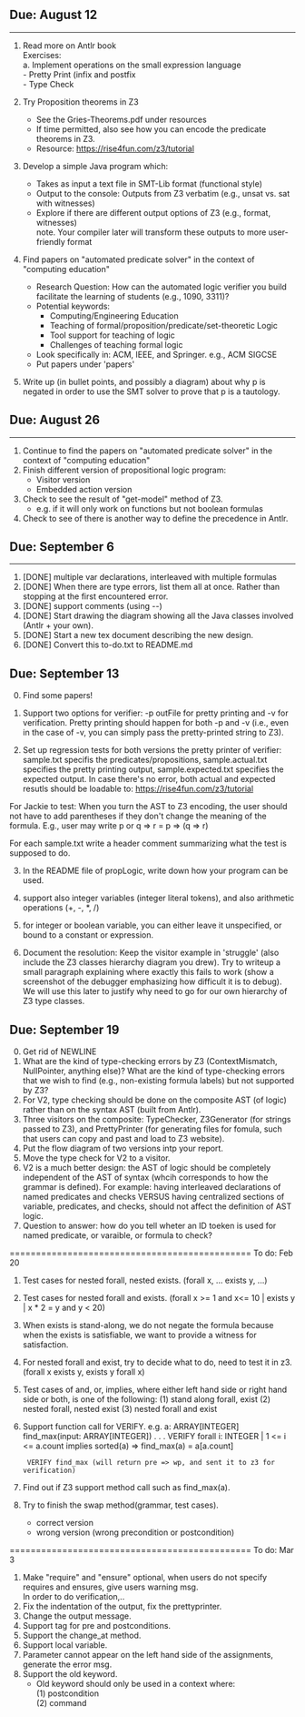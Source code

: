 ## Due: August 12
---
1. Read more on Antlr book    
    Exercises:     
        a. Implement operations on the small expression language    
            - Pretty Print (infix and postfix    
            - Type Check     

2. Try Proposition theorems in Z3    
    - See the Gries-Theorems.pdf under resources    
    - If time permitted, also see how you can encode the predicate theorems in Z3.    
    - Resource: https://rise4fun.com/z3/tutorial

3. Develop a simple Java program which:    
    - Takes as input a text file in SMT-Lib format (functional style)    
    - Output to the console: Outputs from Z3 verbatim (e.g., unsat vs. sat with witnesses)    
    - Explore if there are different output options of Z3 (e.g., format, witnesses)    
        note. Your compiler later will transform these outputs to more user-friendly format      

4. Find papers on "automated predicate solver" in the context of "computing education"    
    - Research Question: How can the automated logic verifier you build facilitate the learning of students (e.g., 1090, 3311)?    
    - Potential keywords:    
        - Computing/Engineering Education    
        - Teaching of formal/proposition/predicate/set-theoretic Logic    
        - Tool support for teaching of logic    
        - Challenges of teaching formal logic    
    - Look specifically in: ACM, IEEE, and Springer. e.g., ACM SIGCSE    
    - Put papers under 'papers'    

5. Write up (in bullet points, and possibly a diagram) about why p is negated in order to use the SMT solver 
to prove that p is a tautology.    


## Due: August 26
---
1. Continue to find the papers on "automated predicate solver" in the context of "computing education"    
2. Finish different version of propositional logic program:    
    - Visitor version    
    - Embedded action version    
3. Check to see the result of "get-model" method of Z3.    
    - e.g. if it will only work on functions but not boolean formulas
4. Check to see of there is another way to define the precedence in Antlr.    


## Due: September 6
---

1. [DONE] multiple var declarations, interleaved with multiple formulas
2. [DONE] When there are type errors, list them all at once. Rather than stopping at the first encountered error.
3. [DONE] support comments (using --)    
4. [DONE] Start drawing the diagram showing all the Java classes involved (Antlr + your own).       
5. [DONE] Start a new tex document describing the new design. 
6. [DONE] Convert this to-do.txt to README.md

## Due: September 13

0. Find some papers!

1. Support two options for verifier: -p outFile for pretty printing and -v for verification. Pretty printing should happen for both -p and -v (i.e., even in the case of -v, you can simply pass the pretty-printed string to Z3). 
2. Set up regression tests for both versions the pretty printer of verifier: sample.txt specifis the predicates/propositions, sample.actual.txt specifies the pretty printing output, sample.expected.txt specifies the expected output. In case there's no error, both actual and expected resutls should be loadable to: https://rise4fun.com/z3/tutorial

For Jackie to test: When you turn the AST to Z3 encoding, the user should not have to add parentheses if they don't change the meaning of the formula. E.g., user may write p or q => r = p => (q => r)   

For each sample.txt write a header comment summarizing what the test is supposed to do.

3. In the README file of propLogic, write down how your program can be used.    

4. support also integer variables (integer literal tokens), and also arithmetic operations (+, -, *, /) 

5. for integer or boolean variable, you can either leave it unspecified, or bound to a constant or expression.        


6. Document the resolution: Keep the visitor<BoolExpr> example in 'struggle' (also include the Z3 classes hierarchy diagram you drew). Try to writeup a small paragraph explaining where exactly this fails to work (show a screenshot of the debugger emphasizing how difficult it is to debug). We will use this later to justify why need to go for our own hierarchy of Z3 type classes.

## Due: September 19

0. Get rid of NEWLINE
1. What are the kind of type-checking errors by Z3 (ContextMismatch, NullPointer, anything else)? What are the kind of type-checking errors that we wish to find (e.g., non-existing formula labels) but not supported by Z3?
2. For V2, type checking should be done on the composite AST (of logic) rather than on the syntax AST (built from Antlr).
3. Three visitors on the composite: TypeChecker, Z3Generator (for strings passed to Z3), and PrettyPrinter (for generating files for fomula, such that users can copy and past and load to Z3 website).
4. Put the flow diagram of two versions intp your report.
5. Move the type check for V2 to a visitor.
6. V2 is a much better design: the AST of logic should be completely independent of the AST of syntax (whcih corresponds to how the grammar is defined). For example: having interleaved declarations of named predicates and checks VERSUS having centralized sections of variable, predicates, and checks, should not affect the definition of AST logic.
7. Question to answer: how do you tell wheter an ID toeken is used for named predicate, or varaible, or formula to check?


==============================================
To do: Feb 20
1. Test cases for nested forall, nested exists. (forall x, ... exists y, ...)
2. Test cases for nested forall and exists. (forall x >= 1 and x<= 10 | exists y | x * 2 = y and y < 20)
3. When exists is stand-along, we do not negate the formula because when the exists is satisfiable, we want to provide a witness for satisfaction.
4. For nested forall and exist, try to decide what to do, need to test it in z3. (forall x exists y, exists y forall x)
5. Test cases of and, or, implies, where either left hand side or right hand side or both, is one of the following:
    (1) stand along forall, exist
    (2) nested forall, nested exist
    (3) nested forall and exist
6. Support function call for VERIFY.
    e.g. 
        a: ARRAY[INTEGER]
        find_max(input: ARRAY[INTEGER])
         .
         .
         .
        VERIFY forall i: INTEGER | 1 <= i <= a.count implies sorted(a)
                => find_max(a) = a[a.count]

        VERIFY find_max (will return pre => wp, and sent it to z3 for verification)
7. Find out if Z3 support method call such as find_max(a).
8. Try to finish the swap method(grammar, test cases).
    - correct version
    - wrong version (wrong precondition or postcondition)



==============================================
To do: Mar 3        
1. Make "require" and "ensure" optional, when users do not specify requires and ensures, give users warning msg.      
    In order to do verification,..       
2. Fix the indentation of the output, fix the prettyprinter.               
3. Change the output message.             
4. Support tag for pre and postconditions.                 
5. Support the change_at method.
6. Support local variable.       
7. Parameter cannot appear on the left hand side of the assignments, generate the error msg.           
8. Support the old keyword.             
    - Old keyword should only be used in a context where:                   
        (1) postcondition             
        (2) command                
